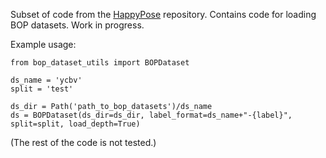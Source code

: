Subset of code from the [HappyPose](https://github.com/agimus-project/happypose) repository. Contains code for loading BOP datasets. Work in progress.

Example usage:
```
from bop_dataset_utils import BOPDataset

ds_name = 'ycbv'
split = 'test'

ds_dir = Path('path_to_bop_datasets')/ds_name
ds = BOPDataset(ds_dir=ds_dir, label_format=ds_name+"-{label}", split=split, load_depth=True)
```
(The rest of the code is not tested.)
